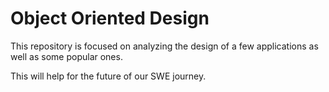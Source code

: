 # Object Oriented Design

This repository is focused on analyzing the design of a few applications as well as some popular ones. 

This will help for the future of our SWE journey.
